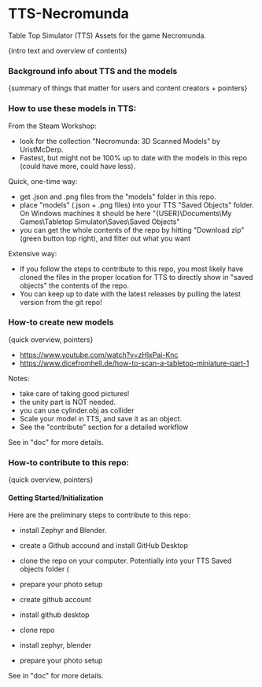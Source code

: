 # TTS-Necromunda
Table Top Simulator (TTS) Assets for the game Necromunda.

{intro text and overview of contents}

### Background info about TTS and the models
{summary of things that matter for users and content creators + pointers}

### How to use these models in TTS:
From the Steam Workshop:
- look for the collection "Necromunda: 3D Scanned Models" by UristMcDerp.
- Fastest, but might not be 100% up to date with the models in this repo (could have more, could have less).

Quick, one-time way:
- get .json and .png files from the "models" folder in this repo.
- place "models" (.json + .png files) into your TTS "Saved Objects" folder. On Windows machines it should be here "{USER}\Documents\My Games\Tabletop Simulator\Saves\Saved Objects"
- you can get the whole contents of the repo by hitting "Download zip" (green button top right), and filter out what you want

Extensive way:
- If you follow the steps to contribute to this repo, you most likely have cloned the files in the proper location for TTS to directly show in "saved objects" the contents of the repo.
- You can keep up to date with the latest releases by pulling the latest version from the git repo!

### How-to create new models
{quick overview, pointers}
- https://www.youtube.com/watch?v=zHlxPai-Knc
- https://www.dicefromhell.de/how-to-scan-a-tabletop-miniature-part-1

Notes:
- take care of taking good pictures!
- the unity part is NOT needed.
- you can use cylinder.obj as collider
- Scale your model in TTS, and save it as an object.
- See the "contribute" section for a detailed workflow

See in "doc" for more details.

### How-to contribute to this repo:
{quick overview, pointers}

#### Getting Started/Initialization
Here are the preliminary steps to contribute to this repo:
- install Zephyr and Blender.
- create a Github accound and install GitHub Desktop
- clone the repo on your computer. Potentially into your TTS Saved objects folder (
- prepare your photo setup


- create github account
- install github desktop
- clone repo
- install zephyr, blender
- prepare your photo setup

See in "doc" for more details.


